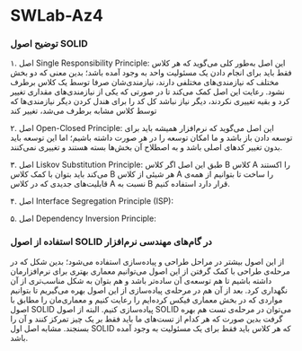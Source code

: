 # SWLab-Az4

### توضیح اصول SOLID

۱. اصل Single Responsibility Principle: این اصل به‌طور کلی می‌گوید که هر کلاس فقط باید برای انجام دادن یک مسئولیت واحد به وجود آمده باشد؛ بدین معنی که دو بخش مختلف که نیازمندی‌های مختلفی دارند، نیازمندی‌شان صرفا توسط یک کلاس برطرف نشود. رعایت این اصل کمک می‌کند تا در صورتی که یکی از نیازمندی‌های مقداری تغییر کرد و بقیه تغییری نکردند، دیگر نیاز نباشد کل کد را برای هندل کردن دیگر نیازمندی‌ها که توسط کلاس مشابه برطرف می‌شد، تغییر کند

۲. اصل Open-Closed Principle: این اصل می‌گوید که نرم‌افزار همیشه باید برای توسعه دادن باز باشد و ما امکان توسعه را در هر صورت داشته باشیم؛ اما این توسعه باید بدون تغییر کدهای اصلی باشد و به اصطلاح آن بخش‌ها بسته هستند و تغییری نمی‌کنند.

۳. اصل Liskov Substitution Principle: طبق این اصل اگر کلاس B کلاس A را اکستند می‌کند باید بتوان با کمک کلاس B هر شیئی از کلاس A را ساخت تا بتوانیم از همه‌ی قابلیت‌های جدیدی که در کلاس A نسبت به B قرار دارد استفاده کنیم. 

۴. اصل Interface Segregation Principle (ISP):

۵. اصل Dependency Inversion Principle: 


### استفاده از اصول SOLID در گام‌های مهندسی نرم‌افزار

از این اصول بیشتر در مراحل طراحی و پیاده‌سازی استفاده می‌شود؛ بدین شکل که در مرحله‌ی طراحی با کمک گرفتن از این اصول می‌توانیم معماری بهتری برای نرم‌افزارمان داشته باشیم تا هم توسعه‌ی آن ساده‌تر باشد و هم بتوان به شکل مناسب‌تری از آن نگهداری کرد. بعد از آن هم در مرحله‌ی پیاده‌سازی از این اصول بهره می‌گیریم تا بتوانیم مواردی که در بخش معماری فیکس کرده‌ایم را رعایت کنیم و معماری‌مان را مطابق با اصول SOLID پیاده‌سازی کنیم.
البته از اصول SOLID می‌توان در مرحله‌ی تست هم بهره گرفت بدین صورت که هر کدام از تست‌های ما باید فقط بر یک چیز تمرکز کنند و آن را بسنجند. مشابه اصل اول SOLID که هر کلاس باید فقط برای یک مسئولیت به وجود آمده باشد.


